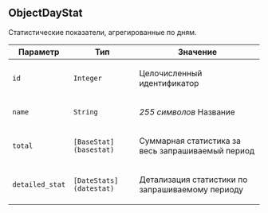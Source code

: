 
## ObjectDayStat

Статистические показатели, агрегированные по дням.

<table>
    <thead>
        <tr><th>Параметр</th><th>Тип</th><th>Значение</th></tr>
    </thead>
    <tbody>
        <tr>
            <td><p><code>id</code></p></td>
            <td><p><code>Integer</code></p></td>
            <td><p>Целочисленный идентификатор</p></td>
        </tr><tr>
            <td><p><code>name</code></p></td>
            <td><p><code>String</code></p></td>
            <td><p><em>255 символов</em>
Название</p></td>
        </tr><tr>
            <td><p><code>total</code></p></td>
            <td><p><code>[BaseStat](basestat)</code></p></td>
            <td><p>Суммарная статистика за весь запрашиваемый период</p></td>
        </tr><tr>
            <td><p><code>detailed_stat</code></p></td>
            <td><p><code>[DateStats](datestat)</code></p></td>
            <td><p>Детализация статистики по запрашиваемому периоду</p></td>
        </tr>
    </tbody>
</table>